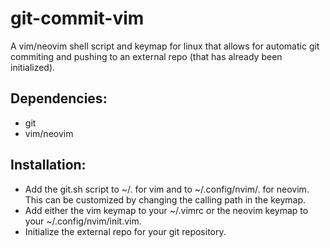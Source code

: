 # git-commit-vim
A vim/neovim shell script and keymap for linux that allows for automatic git commiting and pushing to an external repo (that has already been initialized).

## Dependencies:
- git
- vim/neovim

## Installation:
- Add the git.sh script to ~/. for vim and to ~/.config/nvim/. for neovim. This can be customized by changing the calling path in the keymap.
- Add either the vim keymap to your ~/.vimrc or the neovim keymap to your ~/.config/nvim/init.vim.
- Initialize the external repo for your git repository.
